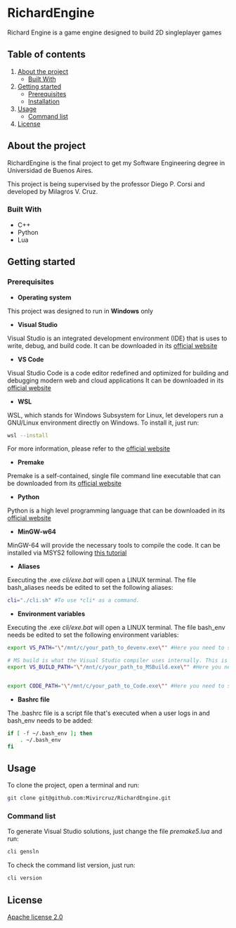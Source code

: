 # RichardEngine

Richard Engine is a game engine designed to build 2D singleplayer games

## Table of contents
<ol>
    <li>
        <a href="#about-the-project">About the project</a>
        <ul>
            <li><a href="#built-with">Built With</a></li>
        </ul>
    </li>
    <li>
        <a href="#getting-started">Getting started</a>
        <ul>
            <li><a href="#prerequisites">Prerequisites</a></li>
            <li><a href="#installation">Installation</a></li>
        </ul>
    </li>
    <li>
        <a href="#usage">Usage</a>
        <ul>
            <li><a href="#command-list">Command list</a></li>
        </ul>
    </li>
    <li><a href="#license">License</a></li>
</ol>

## About the project

RichardEngine is the final project to get my Software Engineering degree in Universidad de Buenos Aires. 

This project is being supervised by the professor Diego P. Corsi and developed by Milagros V. Cruz.

### Built With

* C++
* Python
* Lua

## Getting started

### Prerequisites

- **Operating system**

This project was designed to run in **Windows** only

- **Visual Studio**

Visual Studio is an integrated development environment (IDE) that is uses to write, debug, and build code. It can be downloaded in its [official website](https://visualstudio.microsoft.com/es/vs/)

- **VS Code**

Visual Studio Code is a code editor redefined and optimized for building and debugging modern web and cloud applications It can be downloaded in its [official website](https://code.visualstudio.com/)

- **WSL**

WSL, which stands for Windows Subsystem for Linux, let developers run a GNU/Linux environment directly on Windows. To install it, just run:

```bash
wsl --install
```

For more information, please refer to the [official website](https://learn.microsoft.com/en-us/windows/wsl/)

- **Premake**

 Premake is a self-contained, single file command line executable that can be downloaded from its [official website](https://premake.github.io/download) 

- **Python**

Python is a high level programming language that can be downloaded in its [official website](https://www.python.org/downloads/windows/)

- **MinGW-w64**

MinGW-64 will provide the necessary tools to compile the code. It can be installed via MSYS2 following [this tutorial](https://code.visualstudio.com/docs/cpp/config-mingw)

- **Aliases**

Executing the .exe *cli/exe.bat* will open a LINUX terminal. The file bash_aliases needs be edited to set the following aliases:

```bash
cli="./cli.sh" #To use *cli* as a command.
```

- **Environment variables**

Executing the .exe *cli/exe.bat* will open a LINUX terminal. The file bash_env needs be edited to set the following environment variables:

```bash
export VS_PATH="\"/mnt/c/your_path_to_devenv.exe\"" #Here you need to set yout path to devenv.exe inside yout Visual Studio installation

# MS build is what the Visual Studio compiler uses internally. This is what we what will be used to build this project. This executable is inside the IDE folder
export VS_BUILD_PATH="\"/mnt/c/your_path_to_MSBuild.exe\"" #Here you need to set yout path to MSBuild.exe inside yout Visual Studio installation. This executable is inside the MSBuild folder


export CODE_PATH="\"/mnt/c/your_path_to_Code.exe\"" #Here you need to set yout path to Code.exe inside yout VS Code installation. This executable is inside the Microsoft VS Code folder
```

- **Bashrc file**

The .bashrc file is a script file that's executed when a user logs in and bash_env needs to be added:
```bash
if [ -f ~/.bash_env ]; then
    . ~/.bash_env 
fi
```


## Usage

To clone the project, open a terminal and run:

```bash
git clone git@github.com:Mivircruz/RichardEngine.git
```

### Command list

To generate Visual Studio solutions, just change the file *premake5.lua* and run:

```bash
cli gensln
```

To check the command list version, just run: 

```bash
cli version
```

## License

[Apache license 2.0](https://www.apache.org/licenses/LICENSE-2.0)

